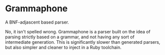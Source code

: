 # Grammaphone
A BNF-adjascent based parser.

No, it isn't spelled wrong. Grammaphone is a parser  built on the idea of 
parsing strictly based on a grammar, and not having any sort of intermediate 
generation. This is significantly slower than generated parsers, but also 
simpler and cleaner to inject in a Ruby toolchain.
